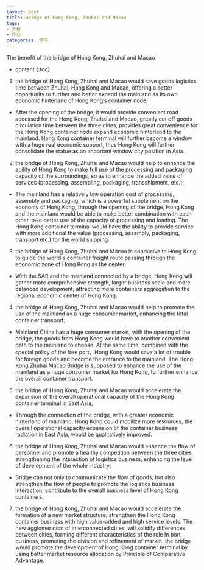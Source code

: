 ```yaml
---
layout: post
title: Bridge of Hong Kong, Zhuhai and Macao
tags:
- 大桥
- 作业
categories: 学习
---
```

The benefit of the bridge of Hong Kong, Zhuhai and Macao




* content
{:toc}1. the bridge of Hong Kong, Zhuhai and Macao would save goods logistics time between Zhuhai, Hong Kong and Macao, offering a better opportunity to further and better expand the mainland as its own economic hinterland of Hong Kong’s container node;- After the opening of the bridge, it would provide convenient road accessed for the Hong Kong, Zhuhai and Macao, greatly cut off goods circulation time between the three cities, provides great convenience for the Hong Kong container node expand economic hinterland to the mainland. Hong Kong container terminal will further become a window with a huge real economic support, thus Hong Kong will further consolidate the statue as an important window city position in Asia.2. the bridge of Hong Kong, Zhuhai and Macao would help to enhance the ability of Hong Kong to make full use of the processing and packaging capacity of the surroundings, so as to enhance the added value of services (processing, assembling, packaging, transshipment, etc.);- The mainland has a relatively low operation cost of processing, assembly and packaging, which is a powerful supplement on the economy of Hong Kong, through the opening of the bridge, Hong Kong and the mainland would be able to make better combination with each other, take better use of the capacity of processing and loading. The Hong Kong container terminal would have the ability to provide service with more additional the value (processing, assembly, packaging, transport etc.) for the world shipping.3. the bridge of Hong Kong, Zhuhai and Macao is conducive to Hong Kong to guide the world's container freight route passing through the economic zone of Hong Kong as the center;- With the SAR and the mainland connected by a bridge, Hong Kong will gather more comprehensive strength, larger business scale and more balanced development, attracting more containers aggregation to the regional economic center of Hong Kong.4. the bridge of Hong Kong, Zhuhai and Macao would help to promote the use of the mainland as a huge consumer market, enhancing the total container transport;- Mainland China has a huge consumer market, with the opening of the bridge, the goods from Hong Kong would have to another convenient path to the mainland to choose. At the same time, combined with the special policy of the free port，Hong Kong would save a lot of trouble for foreign goods and become the entrance to the mainland. The Hong Kong Zhuhai Macao Bridge is supposed to enhance the use of the mainland as a huge consumer market for Hong Kong, to further enhance the overall container transport.5. the bridge of Hong Kong, Zhuhai and Macao would accelerate the expansion of the overall operational capacity of the Hong Kong container terminal in East Asia;- Through the connection of the bridge, with a greater economic hinterland of mainland, Hong Kong could mobilize more resources, the overall operational capacity expansion of the container business radiation in East Asia, would be qualitatively improved.6. the bridge of Hong Kong, Zhuhai and Macao would enhance the flow of personnel and promote a healthy competition between the three cities strengthening the interaction of logistics business, enhancing the level of development of the whole industry;- Bridge can not only to communicate the flow of goods, but also strengthen the flow of people to promote the logistics business interaction, contribute to the overall business level of Hong Kong containers.7. the bridge of Hong Kong, Zhuhai and Macao would accelerate the formation of a new market structure, strengthen the Hong Kong container business with high value-added and high service levels. The new agglomeration of interconnected cities, will solidify differences between cities, forming different characteristics of the role in port business, promoting the division and refinement of market. the bridge would promote the development of Hong Kong container terminal by using better market resource allocation by Principle of Comparative Advantage.
